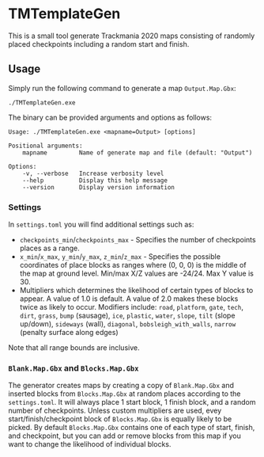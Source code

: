 # TMTemplateGen

This is a small tool generate Trackmania 2020 maps consisting of randomly placed checkpoints including a random start and finish.

## Usage
Simply run the following command to generate a map `Output.Map.Gbx`:
```
./TMTemplateGen.exe
```

The binary can be provided arguments and options as follows:
```
Usage: ./TMTemplateGen.exe <mapname=Output> [options]

Positional arguments:
    mapname         Name of generate map and file (default: "Output")

Options:
    -v, --verbose   Increase verbosity level
    --help          Display this help message
    --version       Display version information
```

### Settings
In `settings.toml` you will find additional settings such as:
- `checkpoints_min`/`checkpoints_max` - Specifies the number of checkpoints places as a range.
- `x_min`/`x_max`, `y_min`/`y_max`, `z_min`/`z_max` - Specifies the possible coordinates of place blocks as ranges where (0, 0, 0) is the middle of the map at ground level. Min/max X/Z values are -24/24. Max Y value is 30. 
- Multipliers which determines the likelihood of certain types of blocks to appear. A value of 1.0 is default. A value of 2.0 makes these blocks twice as likely to occur. Modifiers include: `road`, `platform`, `gate`, `tech`, `dirt`, `grass`, `bump` (sausage), `ice`, `plastic`, `water`, `slope`, `tilt` (slope up/down), `sideways` (wall), `diagonal`, `bobsleigh_with_walls`, `narrow` (penalty surface along edges)

Note that all range bounds are inclusive.

### `Blank.Map.Gbx` and `Blocks.Map.Gbx`
The generator creates maps by creating a copy of `Blank.Map.Gbx` and inserted blocks from `Blocks.Map.Gbx` at random places according to the `settings.toml`.
It will always place 1 start block, 1 finish block, and a random number of checkpoints.
Unless custom multipliers are used, evey start/finish/checkpoint block of `Blocks.Map.Gbx` is equally likely to be picked.
By default `Blocks.Map.Gbx` contains one of each type of start, finish, and checkpoint, but you can add or remove blocks from this map if you want to change the likelihood of individual blocks.
